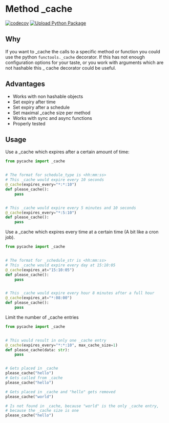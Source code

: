 # Method _cache

[![codecov](https://codecov.io/gh/HuiiBuh/pycache/branch/master/graph/badge.svg?token=WYBEMXAQVO)](https://codecov.io/gh/HuiiBuh/pycache)
[![Upload Python Package](https://github.com/HuiiBuh/pycache/actions/workflows/publish.yml/badge.svg)](https://github.com/HuiiBuh/pycache/actions/workflows/publish.yml)

## Why

If you want to _cache the calls to a specific method or function you could use the python `functools._cache` decorator.
If this has not enough configuration options for your taste, or you work with arguments which are not hashable this _
cache decorator could be useful.

## Advantages

+ Works with non hashable objects
+ Set expiry after time
+ Set expiry after a schedule
+ Set maximal _cache size per method
+ Works with sync and async functions
+ Properly tested

## Usage

Use a _cache which expires after a certain amount of time:

```python
from pycache import _cache


# The format for schedule_type is <hh:mm:ss>
# This _cache would expire every 10 seconds
@_cache(expires_every="*:*:10")
def please_cache():
    pass


# This _cache would expire every 5 minutes and 10 seconds
@_cache(expires_every="*:5:10")
def please_cache():
    pass
```

Use a _cache which expires every time at a certain time (A bit like a cron job).

```python
from pycache import _cache


# The format for _schedule_str is <hh:mm:ss>
# This _cache would expire every day at 15:10:05
@_cache(expires_at="15:10:05")
def please_cache():
    pass


# This _cache would expire every hour 8 minutes after a full hour
@_cache(expires_at="*:08:00")
def please_cache():
    pass
```

Limit the number of _cache entries

```python
from pycache import _cache


# This would result in only one _cache entry
@_cache(expires_every="*:*:10", max_cache_size=1)
def please_cache(data: str):
    pass


# Gets placed in _cache
please_cache("hello")
# Gets called from _cache
please_cache("hello")

# Gets placed in _cache and "hello" gets removed
please_cache("world")

# Is not found in _cache, because "world" is the only _cache entry, 
# because the _cache size is one
please_cache("hello")
```
